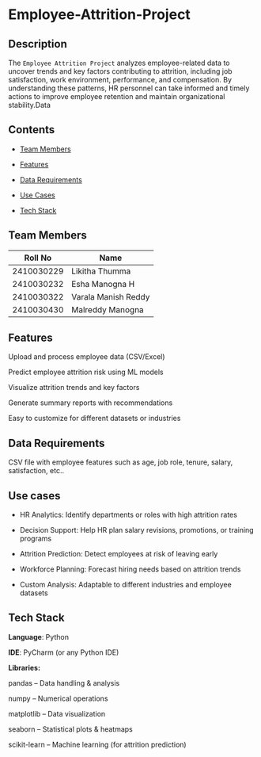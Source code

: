 # Employee-Attrition-Project

## Description
The `Employee Attrition Project` analyzes employee-related data to uncover trends and key factors contributing to attrition, including job satisfaction, work environment, performance, and compensation. By understanding these patterns, HR personnel can take informed and timely actions to improve employee retention and maintain organizational stability.Data


## Contents
- [Team Members](#team-members)

- [Features](#features)

- [Data Requirements](#data-requirements)

- [Use Cases](#use-cases)

- [Tech Stack](#tech-stack)


## Team Members
|     Roll No     |    Name           |
|-----------------|-------------------|
|   2410030229    |Likitha Thumma     |
|   2410030232    |Esha Manogna H     |
|2410030322       |Varala Manish Reddy|
|2410030430       |Malreddy Manogna   |


## Features

Upload and process employee data (CSV/Excel)

Predict employee attrition risk using ML models

Visualize attrition trends and key factors

Generate summary reports with recommendations

Easy to customize for different datasets or industries


## Data Requirements

CSV file with employee features such as age, job role, tenure, salary, satisfaction, etc..

## Use cases

- HR Analytics: Identify departments or roles with high attrition rates

- Decision Support: Help HR plan salary revisions, promotions, or training programs

- Attrition Prediction: Detect employees at risk of leaving early

- Workforce Planning: Forecast hiring needs based on attrition trends

- Custom Analysis: Adaptable to different industries and employee datasets

## Tech Stack

**Language**: Python

**IDE**: PyCharm (or any Python IDE)

**Libraries:**

pandas – Data handling & analysis

numpy – Numerical operations

matplotlib – Data visualization

seaborn – Statistical plots & heatmaps

scikit-learn – Machine learning (for attrition prediction)
